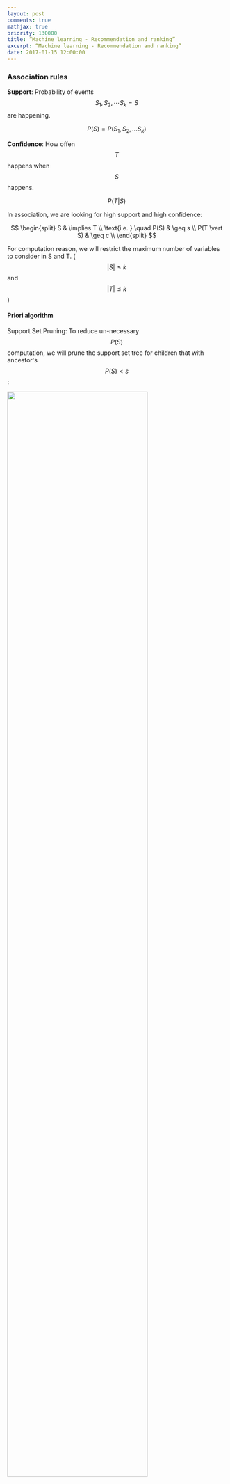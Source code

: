```yaml
---
layout: post
comments: true
mathjax: true
priority: 130000
title: “Machine learning - Recommendation and ranking”
excerpt: “Machine learning - Recommendation and ranking”
date: 2017-01-15 12:00:00
---
```


### Association rules

**Support**: Probability of events $$S_1, S_2, \cdots S_k = S$$ are happening. 

$$
P(S) = P(S_1, S_2, ... S_k)
$$

**Confidence**: How offen $$T$$ happens when $$S$$ happens.

$$
P(T \vert S)
$$

In association, we are looking for high support and high confidence:

$$
\begin{split}
S & \implies T \\
\text{i.e. } \quad P(S) & \geq s \\
P(T \vert S) & \geq c \\
\end{split}
$$

For computation reason, we will restrict the maximum number of variables to consider in S and T. ($$ \vert S \vert  \leq k $$ and $$ \vert T \vert \leq k $$)

####  Priori algorithm 

Support Set Pruning: To reduce un-necessary $$P(S)$$ computation, we will prune the support set tree for children that with ancestor's  $$P(S) \lt s$$:

<div class="imgcap">
<img src="/assets/ml/prun.png" style="border:none;width:80%">
</div>

* Generate list of all sets ‘S’ with k = 1.
* Prune candidates where $$ p(S) \lt s $$
* Go to k = k + 1 and generate the list again without the pruned items

#### Generating rules

If $$S = {A,B,C}$$, we generate candidate rules with all possible sub-sets:

$$
\begin{split}
& A \implies B, C \quad B \implies A, C, \quad C \implies A, B, \quad \\
& A, B \implies C, \quad A, C \implies B, \quad B, C \implies A.
\end{split}
$$

Once again, we use pruning to reduce the number of evaluation.

<div class="imgcap">
<img src="/assets/ml/prun2.png" style="border:none;width:80%">
</div>

Note: 

With large amount of data, it is possible that we generate a rule with high probability$$ P(S \vert T)$$ but yet $$S$$ and $$T$$ has no special co-relationship. For example, if $$P(T)$$ is very high, the corresponding $$P(S \vert T)$$ can be pulled above the confidence threshold just because how common $$T$$ is.

#### Lift
 
One alternative to confidence is lift:

$$
Lift(S \implies T) = \frac{P(T \vert S)}{P(T)}
$$

which reduce the rule likeliness when $$P(T)$$ is high.


### Clustering

We build a matrix $$X$$ containing information on what products users purchase.

Rows in $$X$$ contains what a user purchase:

$$
X = \begin{bmatrix}
    -- \text{ Products purchased by user 1  }-- \\
    -- \text{ Products purchased by user 2  }-- \\
	\cdots \\
    -- \text{ Products purchased by user N } -- \\
\end{bmatrix}
$$

Columns in $$X$$ contains who purchase a product:

$$
X^T = \begin{bmatrix}
    -- \text{ Users purchase product 1  }-- \\
    -- \text{ Users purchase product 2  }-- \\
	\cdots \\
    -- \text{ Users purchase product N  }-- \\
\end{bmatrix}
$$

$$
X_{ij} = \begin{cases}
        1 \text{ User i purchase product j}
        \\
        0 \text{ otherwise}
        \end{cases}
$$

The column $$j$$ in $$X$$ is the list of users that purchase product $$j$$. We can apply clustering to group products (columns) together with the assumption that products are similar if they are purchased by similar users.

<div class="imgcap">
<img src="/assets/ml/CC2.png" style="border:none;width:40%">
</div>

We can apply the association rules to make product recommendations.

$$P(T \vert S) > s$$

<div class="imgcap">
<img src="/assets/ml/re1.png" style="border:none;width:40%">
</div>

Note: The columns here is the same as the bags of customer in the Amazon recommendation algorithm.

### Amazon recommendation algorithm

We need a scalable solution to handle large amount of users and products. First, we can limit the size of $$S$$ and $$T$$ to 1. Then we compute the similarity of 2 products by:

* Use bag of customer to represent who brought $$item_i$$

| | User 1 | User 2 | ... | User N |
| $$X_i$$ Item i | 1 | 0 | ... | 1 |
| $$X_j$$ Item j | 0 | 0 | ... | 1 |

* Measure the similarity of 2 items by:

$$
\cos(X_i, X_j) = \frac{X^T_i X_j}{\| X_i \| \| X_j \|}
$$

Then we can recommend products by soving the k-nearest neighbors using the cosine similarity as distance measurement.

### Content-based filtering

Content-based filtering is a supervised learning which it extracts features $$x_i$$ for a person or a product. For example, the following is the features describing what type of movie may be.

$$ x = (romance, action, scifi) $$

We can collect the marketing material of a movie and use a classifier with supervised learning to classify a pure romance movie as:

$$x = (1, 0, 0) $$

Then we collect how a user ranks movies. Based on these information, we can create the corresponding features of a person and determine what the person likes. For example, a person may have a 0.9 chance of give high ranking to an action or a SciFi movie but no chance for romance movie. The preference $$x_i$$ for this person will be:

$$x = (0, 0.9, 0.9)$$

Content-based filtering builds a model to predict rating or recommendation $$y$$ given $$x_i$$ of a person. In making recommendation, we suggest movies that is closet to the user's features. For ratings, we can make predictions based on.

$$
y = w^T x \\
$$

which $$w$$ and $$x$$ is the features for a movie and a user respectively.

Nevertheless, content-based filtering requires labels for the training data which can be expensive to collect. 

### Collaborative Filtering 

Collaborative filtering is an unsupervised learning which we make predictions from ratings supplied by people. Each rows represents the ratings of movies from a person and each column indicates the ratings of a movie.

$$
Y = \begin{bmatrix}
    ? & 1  & 3 & 1 & 5 & ? & \dots  & 4 & 1 \\
    2 & 4  & ? & 1 & ? & 3 & \dots  & 1 & 2\\
    2 & 3  & 3 & ? & 5 & 1 & \dots  & ? & 1\\
    & & \vdots & \vdots & \ddots & \vdots & \vdots & \\
    ? & 1  & 5 & ? & 4 & ? & \dots  & 2 & 1 \\
\end{bmatrix}
$$

In content-based filtering, we define the feature set already. $$ x = (romance, action, scifi) $$ and we recall that the rating can be computed as:

$$
y = w^T x \\
$$

In Collaborative Filtering, we do not know the feature set before hands. Instead, we try to learn those. Just like the handwritten digit recognition MNist, we do not know what features to extract at the beginning but eventually the program learns those latent features (edge. corner, circle) itself. 

So let say the latent features that a program learn for a person $$i$$ is $$z_i$$ and that for a movie $$j$$ is $$w_j$$. The rating $$ y_{ij}$$ for the movie will be

$$
y_{ij} = w^T_j z_i \\
$$

#### Low rank matrix factorization

We are given a matrix $$Y$$ which the rows represent people and the columns represent products. Low rank matrix factorization means we decompose the matrix $$Y$$ into 2 lower rank matrices: one representing the latent features of a person and the second represent the latent features of a product.

$$
y \approx w^T_j z_i \\
$$

In collaborative filtering

* We decide the number of latent features to learn. i.e. the dimension of $$w$$ and $$z$$. More latent features helps us to build a more complex model but will be harder to train.
* Normalize the rating to be zero centered

$$
Y_{ij} = Y_{ij} - \mu_j 
$$

* Define the cost function as mean square error MSE with L2-regularization

$$
\begin{split}
J(W, Z) & = \sum_i \sum_j (w^T_j z_i - y_{ij})^2 + \frac{\lambda_1}{2} \| W \|^2_f + \frac{\lambda_2}{2} \| Z \|^2_f   \\
\end{split}
$$

* Optimize $$W$$ and $$Z$$ using Gradient descent

To find similar products, we can find the similarity between the latent features of two products. $$W$$. for example:

$$
\| W_i - W_j \|^2
$$

#### Bias

We do not need to assume the rating $$ y_{ij} $$ is zero centered. We can add general bias, bias for the user $$i$$ and bias  for the product $$j$$ in the calculation:

$$
\hat{y_{ij}} \approx w^T_j z_i + b + b_i + b_j\\
$$

#### Hybrid approach (SVDfeature)

We can also adopt a hybrid approach combing both Collaborative filtering and Content-based filtering. The rating is calculated by combining the ratings from both methods:

$$
\hat{y_{ij}} = w^T_j z_i + w_{j}^Tx_{i} + b + b_i + b_j\\
$$

### Other recommendation consideration

* New content
* May want to suggest something new or different
* How long should we show the recommendation if user show or do not show interests
* Give editorial recommendation
* Get recommendation from friends or communities

### Ranking

#### Probability ratio for logistic regression

Logistic regression

$$
\begin{split}
p(y_i \vert x_i, w) & = \frac{1}{1 - e^{-\frac{1}{2}y_i w^T x_i}} \\
& \propto e^{\frac{1}{2}y_i w^T x_i} \\
\end{split}
$$

Probability ratio for predicting $$y_i$$ over $$-y_i$$:

$$
\begin{split}
\frac{p(y_i \vert x_i, w)}{p(- y_i \vert x_i, w)} & \geq \beta  \\
\frac{e^{\frac{1}{2}y_i w^T x_i}}{e^{-\frac{1}{2}y_i w^T x_i}} & \geq \beta \\
e^{y_i w^T x_i} & \geq \beta \\
y_i w^T x_i & \geq \log(\beta) \\
y_i w^T x_i & \geq 1 \quad \text{set } \log(\beta)=1\\
\end{split}
$$

We can define a lost function by the amount of constraint violation:

$$
max(0, 1 - y_i w^T x_i )
$$

Note: This is the Hinge loss and we have proven it from the perspective of probability ratio and constraint violation.

#### Relevance Ranking

We want to rank the relevance of $$y_i$$ based on a query $$x_i$$.

$$
p(y_i = c \vert x_i, w) \propto e^{w_c^Tx_i}
$$

$$
\begin{split}
\frac{p(y_i \vert x_i, w)}{p(y_i = c' \vert x_i, w)} & \geq \beta\\
w_{y_i}^Tx_i - w_{c'}^Tx_i & \geq 1\\
\end{split}
$$

We can create a cost function based on all constraint violations as:

$$
\sum_{i=1}^n max(0, 1 - w_{y_i}^Tx_i + w_{c'}^Tx_i )
$$

Or a cost function to penalize the highest alternatives:

$$
\max_{j \neq i} (max(0, 1 - w_{y_i}^Tx_i + w_{c'}^Tx_i))
$$

#### Pairwise ranking

We can rank $$x_i$$ and $$x_j$$ using probability ratio.

$$
p(x_i \vert w) \propto e^{w^Tx_i}
$$

$$
\begin{split}
\frac{p(x_i \vert w)}{p(x_j \vert w)} & \geq \beta \quad \text{ for } i \neq j \\
w^Tx_i - w^Tx_j & \geq 1 \quad \text{ for all } i \neq j \\
\end{split}
$$

We can create a cost function based on all constraint violations as:

$$
\sum_{i=1}^n max(0, 1 - w^T x_i + w^T x_j )
$$

#### Generalization

We can expand our approach beyond linear regression:

* Define constraint based on probability ratio
* Minimize violation of logarithm of constraint

For pairwise relevance

$$
J(w) = \sum_{y_i > y_j} max(0, 1 - \log{ p(y_i \vert w)} + \log{ p(y_j \vert w)}) + \sum^d_{j=1} - \log{p(w_j \vert \lambda) })
$$

### PageRank

Random walk view

* Start at a random webpage
* Follow a random link in each iteration $$t$$
* PageRank is the probability of landing on a page when $$ t \rightarrow \infty $$
* Random walk may stuck in part of the graph or never reach some webpage

Damped PageRank algorithm

* Start at a random webpage.
* With the probability $$\epsilon$$, go to a random webpage. Otherwise, follow a random link on the page.
* Keep the iteration and compute the probability of landing on a page.





